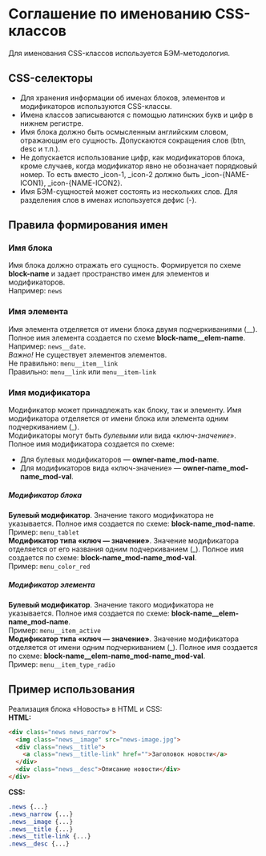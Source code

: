 # Соглашение по именованию CSS-классов
Для именования CSS-классов используется БЭМ-методология.

## CSS-селекторы
* Для хранения информации об именах блоков, элементов и модификаторов используются CSS-классы.
* Имена классов записываются с помощью латинских букв и цифр в нижнем регистре.
* Имя блока должно быть осмысленным английским словом, отражающим его сущность. Допускаются сокращения слов (btn, desc и т.п.).
* Не допускается использование цифр, как модификаторов блока, кроме случаев, когда модификатор явно не обозначает порядковый номер. То есть вместо _icon-1, _icon-2 должно быть _icon-{NAME-ICON1}, _icon-{NAME-ICON2}.
* Имя БЭМ-сущностей может состоять из нескольких слов. Для разделения слов в именах используется дефис (-).

## Правила формирования имен
### Имя блока
Имя блока должно отражать его сущность. Формируется по схеме **block-name** и задает пространство имен для элементов и модификаторов.  
Например: `news`  
### Имя элемента
Имя элемента отделяется от имени блока двумя подчеркиваниями (__). Полное имя элемента создается по схеме **block-name__elem-name**.  
Например: `news__date`.  
*Важно!* Не существует элементов элементов.  
Не правильно: `menu__item__link`  
Правильно: `menu__link` или `menu__item-link`
### Имя модификатора
Модификатор может принадлежать как блоку, так и элементу. Имя модификатора отделяется от имени блока или элемента одним подчеркиванием (\_).  
Модификаторы могут быть *булевыми* или вида «*ключ-значение*».  
Полное имя модификатора создается по схеме:  
* Для булевых модификаторов — **owner-name_mod-name**.
* Для модификаторов вида «ключ-значение» — **owner-name_mod-name_mod-val**.
##### Модификатор блока
**Булевый модификатор**. Значение такого модификатора не указывается. Полное имя создается по схеме: **block-name_mod-name**.  
Пример: `menu_tablet`  
**Модификатор типа «ключ — значение»**. Значение модификатора отделяется от его названия одним подчеркиванием (\_). Полное имя создается по схеме: **block-name_mod-name_mod-val**.  
Пример: `menu_color_red`  
##### Модификатор элемента
**Булевый модификатор**. Значение такого модификатора не указывается. Полное имя создается по схеме: **block-name__elem-name_mod-name**.  
Пример: `menu__item_active`  
**Модификатор типа «ключ — значение»**. Значение модификатора отделяется от имени одним подчеркиванием (\_). Полное имя создается по схеме: **block-name__elem-name_mod-name_mod-val**.  
Пример: `menu__item_type_radio`

## Пример использования
Реализация блока «Новость» в HTML и CSS:  
**HTML:**  
```html
<div class="news news_narrow">
  <img class="news__image" src="news-image.jpg">
  <div class="news__title">
    <a class="news__title-link" href="">Заголовок новости</a>
  </div>
  <div class="news__desc">Описание новости</div>
</div>
```
**CSS:**
```css
.news {...}
.news_narrow {...}
.news__image {...}
.news__title {...}
.news__title-link {...}
.news__desc {...}
```
